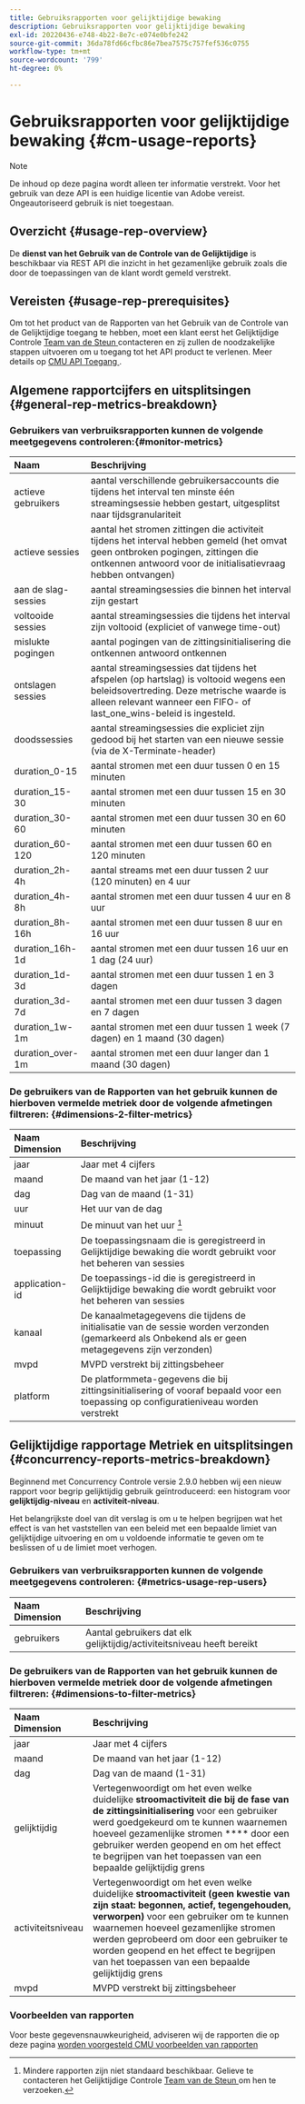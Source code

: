 ```yaml
---
title: Gebruiksrapporten voor gelijktijdige bewaking
description: Gebruiksrapporten voor gelijktijdige bewaking
exl-id: 20220436-e748-4b22-8e7c-e074e0bfe242
source-git-commit: 36da78fd66cfbc86e7bea7575c757fef536c0755
workflow-type: tm+mt
source-wordcount: '799'
ht-degree: 0%

---
```


# Gebruiksrapporten voor gelijktijdige bewaking {#cm-usage-reports}

>[!NOTE]
>
>De inhoud op deze pagina wordt alleen ter informatie verstrekt. Voor het gebruik van deze API is een huidige licentie van Adobe vereist. Ongeautoriseerd gebruik is niet toegestaan.



## Overzicht {#usage-rep-overview}

De **dienst van het Gebruik van de Controle van de Gelijktijdige** is beschikbaar via REST API die inzicht in het gezamenlijke gebruik zoals die door de toepassingen van de klant wordt gemeld verstrekt.

## Vereisten {#usage-rep-prerequisites}

Om tot het product van de Rapporten van het Gebruik van de Controle van de Gelijktijdige toegang te hebben, moet een klant eerst het Gelijktijdige Controle [ Team van de Steun ](mailto:tve-support@adobe.com) contacteren en zij zullen de noodzakelijke stappen uitvoeren om u toegang tot het API product te verlenen. Meer details op [ CMU API Toegang ](/help/concurrency-monitoring/cmu-api-access.md).

## Algemene rapportcijfers en uitsplitsingen {#general-rep-metrics-breakdown}

### Gebruikers van verbruiksrapporten kunnen de volgende meetgegevens controleren:{#monitor-metrics}

| Naam | Beschrijving |
|:---|:---|
| actieve gebruikers | aantal verschillende gebruikersaccounts die tijdens het interval ten minste één streamingsessie hebben gestart, uitgesplitst naar tijdsgranulariteit |
| actieve sessies | aantal het stromen zittingen die activiteit tijdens het interval hebben gemeld (het omvat geen ontbroken pogingen, zittingen die ontkennen antwoord voor de initialisatievraag hebben ontvangen) |
| aan de slag-sessies | aantal streamingsessies die binnen het interval zijn gestart |
| voltooide sessies | aantal streamingsessies die tijdens het interval zijn voltooid (expliciet of vanwege time-out) |
| mislukte pogingen | aantal pogingen van de zittingsinitialisering die ontkennen antwoord ontkennen |
| ontslagen sessies | aantal streamingsessies dat tijdens het afspelen (op hartslag) is voltooid wegens een beleidsovertreding. Deze metrische waarde is alleen relevant wanneer een FIFO- of last_one_wins-beleid is ingesteld. |
| doodssessies | aantal streamingsessies die expliciet zijn gedood bij het starten van een nieuwe sessie (via de X-Terminate-header) |
| duration_0-15 | aantal stromen met een duur tussen 0 en 15 minuten |
| duration_15-30 | aantal stromen met een duur tussen 15 en 30 minuten |
| duration_30-60 | aantal stromen met een duur tussen 30 en 60 minuten |
| duration_60-120 | aantal stromen met een duur tussen 60 en 120 minuten |
| duration_2h-4h | aantal streams met een duur tussen 2 uur (120 minuten) en 4 uur |
| duration_4h-8h | aantal stromen met een duur tussen 4 uur en 8 uur |
| duration_8h-16h | aantal stromen met een duur tussen 8 uur en 16 uur |
| duration_16h-1d | aantal stromen met een duur tussen 16 uur en 1 dag (24 uur) |
| duration_1d-3d | aantal stromen met een duur tussen 1 en 3 dagen |
| duration_3d-7d | aantal stromen met een duur tussen 3 dagen en 7 dagen |
| duration_1w-1m | aantal stromen met een duur tussen 1 week (7 dagen) en 1 maand (30 dagen) |
| duration_over-1m | aantal stromen met een duur langer dan 1 maand (30 dagen) |

### De gebruikers van de Rapporten van het gebruik kunnen de hierboven vermelde metriek door de volgende afmetingen filtreren: {#dimensions-2-filter-metrics}

| Naam Dimension | Beschrijving |
|:---------------|:------------------------------------------------------------------------------------------------------------------|
| jaar | Jaar met 4 cijfers |
| maand | De maand van het jaar (1-12) |
| dag | Dag van de maand (1-31) |
| uur | Het uur van de dag |
| minuut | De minuut van het uur [^1 ] |
| toepassing | De toepassingsnaam die is geregistreerd in Gelijktijdige bewaking die wordt gebruikt voor het beheren van sessies |
| application-id | De toepassings-id die is geregistreerd in Gelijktijdige bewaking die wordt gebruikt voor het beheren van sessies |
| kanaal | De kanaalmetagegevens die tijdens de initialisatie van de sessie worden verzonden (gemarkeerd als Onbekend als er geen metagegevens zijn verzonden) |
| mvpd | MVPD verstrekt bij zittingsbeheer |
| platform | De platformmeta-gegevens die bij zittingsinitialisering of vooraf bepaald voor een toepassing op configuratieniveau worden verstrekt |

## Gelijktijdige rapportage Metriek en uitsplitsingen {#concurrency-reports-metrics-breakdown}

Beginnend met Concurrency Controle versie 2.9.0 hebben wij een nieuw rapport voor begrip gelijktijdig gebruik geïntroduceerd: een histogram voor **gelijktijdig-niveau** en **activiteit-niveau**.

Het belangrijkste doel van dit verslag is om u te helpen begrijpen wat het effect is van het vaststellen van een beleid met een bepaalde limiet van gelijktijdige uitvoering en om u voldoende informatie te geven om te beslissen of u de limiet moet verhogen.

### Gebruikers van verbruiksrapporten kunnen de volgende meetgegevens controleren: {#metrics-usage-rep-users}

| Naam Dimension | Beschrijving |
|:---|:---|
| gebruikers | Aantal gebruikers dat elk gelijktijdig/activiteitsniveau heeft bereikt |

### De gebruikers van de Rapporten van het gebruik kunnen de hierboven vermelde metriek door de volgende afmetingen filtreren: {#dimensions-to-filter-metrics}

| Naam Dimension | Beschrijving |
|:---|:---|
| jaar | Jaar met 4 cijfers |
| maand | De maand van het jaar (1-12) |
| dag | Dag van de maand (1-31) |
| gelijktijdig | Vertegenwoordigt om het even welke duidelijke **stroomactiviteit die bij de fase van de zittingsinitialisering** voor een gebruiker werd goedgekeurd om te kunnen waarnemen hoeveel gezamenlijke stromen **** door een gebruiker werden geopend en om het effect te begrijpen van het toepassen van een bepaalde gelijktijdig grens |
| activiteitsniveau | Vertegenwoordigt om het even welke duidelijke **stroomactiviteit (geen kwestie van zijn staat: begonnen, actief, tegengehouden, verworpen)** voor een gebruiker om te kunnen waarnemen hoeveel gezamenlijke stromen werden geprobeerd om door een gebruiker te worden geopend en het effect te begrijpen van het toepassen van een bepaalde gelijktijdig grens |
| mvpd | MVPD verstrekt bij zittingsbeheer |

### Voorbeelden van rapporten

Voor beste gegevensnauwkeurigheid, adviseren wij de rapporten die op deze pagina [ worden voorgesteld CMU voorbeelden van rapporten ](/help/concurrency-monitoring/cm-usage-reports-examples.md)

[^1 ]: Mindere rapporten zijn niet standaard beschikbaar. Gelieve te contacteren het Gelijktijdige Controle [ Team van de Steun ](mailto:tve-support@adobe.com) om hen te verzoeken.
